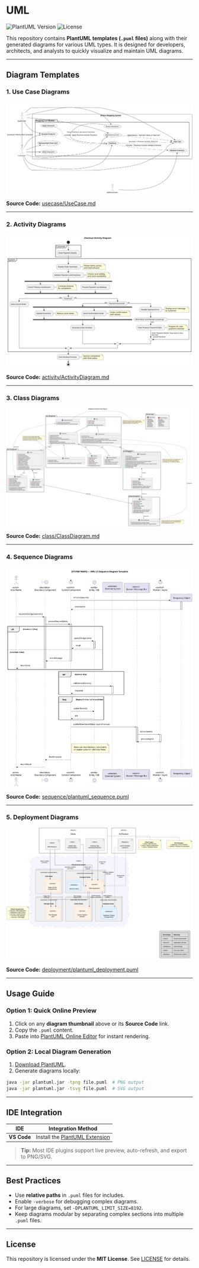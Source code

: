 # UML

![PlantUML Version](https://img.shields.io/badge/PlantUML-blue)
![License](https://img.shields.io/badge/License-MIT-green)

This repository contains **PlantUML templates (`.puml` files)** along with their generated diagrams for various UML types. It is designed for developers, architects, and analysts to quickly visualize and maintain UML diagrams.

---

## Diagram Templates

### 1. Use Case Diagrams

[![Use Case Diagram](usecase/use-case-diagram.svg)](usecase/use-case-diagram.svg)

**Source Code:** [usecase/UseCase.md](usecase/UseCase.md)

---

### 2. Activity Diagrams

[![Activity Diagram](activity/checkout-diagram.svg)](activity/checkout-diagram.puml)

**Source Code:** [activity/ActivityDiagram.md](activity/ActivityDiagram.md)

---

### 3. Class Diagrams

[![Class Diagram](class/shopping-cart-class-diagram.svg)](class/shopping-cart-class-diagram.puml)

**Source Code:** [class/ClassDiagram.md](class/ClassDiagram.md)

---

### 4. Sequence Diagrams

[![Sequence Diagram](sequence/plantuml_sequence.svg)](sequence/plantuml_sequence.puml)

**Source Code:** [sequence/plantuml\_sequence.puml](sequence/plantuml_sequence.puml)

---

### 5. Deployment Diagrams

[![Deployment Diagram](deployment/plantuml_deployment.svg)](deployment/plantuml_deployment.puml)

**Source Code:** [deployment/plantuml\_deployment.puml](deployment/plantuml_deployment.puml)

---

## Usage Guide

### Option 1: Quick Online Preview

1. Click on any **diagram thumbnail** above or its **Source Code** link.
2. Copy the `.puml` content.
3. Paste into [PlantUML Online Editor](https://editor.plantuml.com/) for instant rendering.

### Option 2: Local Diagram Generation

1. [Download PlantUML](https://plantuml.com/download).
2. Generate diagrams locally:

```bash
java -jar plantuml.jar -tpng file.puml  # PNG output
java -jar plantuml.jar -tsvg file.puml  # SVG output
```

---

## IDE Integration

| IDE          | Integration Method                                                                                        |
| ------------ | --------------------------------------------------------------------------------------------------------- |
| **VS Code**  | Install the [PlantUML Extension](https://marketplace.visualstudio.com/items?itemName=jebbs.plantuml)      |

> **Tip:** Most IDE plugins support live preview, auto-refresh, and export to PNG/SVG.

---

## Best Practices

* Use **relative paths** in `.puml` files for includes.
* Enable `-verbose` for debugging complex diagrams.
* For large diagrams, set `-DPLANTUML_LIMIT_SIZE=8192`.
* Keep diagrams modular by separating complex sections into multiple `.puml` files.

---

## License

This repository is licensed under the **MIT License**. See [LICENSE](LICENSE) for details.
